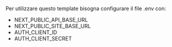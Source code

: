 Per utilizzare questo template bisogna configurare il file .env con:
- NEXT_PUBLIC_API_BASE_URL
- NEXT_PUBLIC_SITE_BASE_URL
- AUTH_CLIENT_ID
- AUTH_CLIENT_SECRET